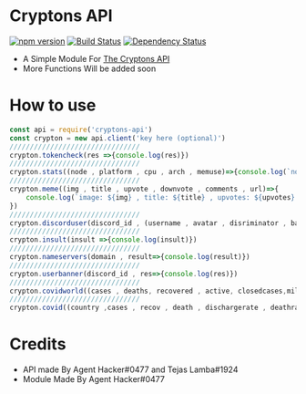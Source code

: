 # Cryptons API
[![npm version](https://badge.fury.io/js/cryptons-api.svg)](https://www.npmjs.com/package/cryptons-api)
[![Build Status](https://travis-ci.org/AgentHackerYT/cryptons-api.svg?branch=main)](https://travis-ci.org/AgentHackerYT/cryptons-api)
[![Dependency Status](https://david-dm.org/AgentHackerYT/cryptons-api.svg)](https://david-dm.org/AgentHackerYT/cryptons-api)


- A Simple Module For [The Cryptons API](https://cryptons.ga/)
- More Functions Will be added soon
# How to use
```js
const api = require('cryptons-api')
const crypton = new api.client('key here (optional)')
////////////////////////////////
crypton.tokencheck(res =>{console.log(res)})
////////////////////////////////
crypton.stats((node , platform , cpu , arch , memuse)=>{console.log(`node: ${node}, platform: ${platform} , arch: ${arch} , memuse: ${memuse}`)})
////////////////////////////////
crypton.meme((img , title , upvote , downvote , comments , url)=>{
    console.log(`image: ${img} , title: ${title} , upvotes: ${upvotes} , downvotes: ${downvotes} , comments: ${comments} , url: ${url}`)
})
////////////////////////////////
crypton.discorduser(discord_id , (username , avatar , disriminator , banner , banner_color , accent_color)=>{console.log(all things)})
////////////////////////////////
crypton.insult(insult =>{console.log(insult)})
////////////////////////////////
crypton.nameservers(domain , result=>{console.log(result)})
////////////////////////////////
crypton.userbanner(discord_id , res=>{console.log(res)})
////////////////////////////////
crypton.covidworld((cases , deaths, recovered , active, closedcases,mildcases, criticalcases)=>{console.log(cases + deaths + recovered + active + closedcases + mildcases + criticalcases)})
////////////////////////////////
crypton.covid((country ,cases , recov , death , dischargerate , deathrate , closed , flaglink) => {console.log(country + cases + recov + death + dischargerate + deathrate + closed + flaglink)})

```
# Credits
- API made By Agent Hacker#0477 and Tejas Lamba#1924
- Module Made By Agent Hacker#0477

